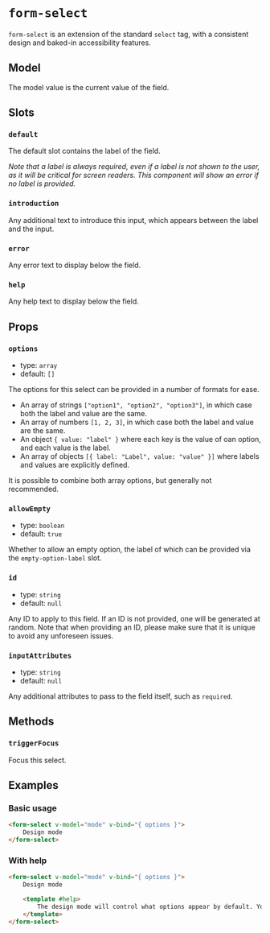 # `form-select`

`form-select` is an extension of the standard `select` tag, with a consistent design and baked-in accessibility features.

## Model

The model value is the current value of the field.

## Slots

### `default`

The default slot contains the label of the field.

_Note that a label is always required, even if a label is not shown to the user, as it will be critical for screen readers. This component will show an error if no label is provided._

### `introduction`

Any additional text to introduce this input, which appears between the label and the input.

### `error`

Any error text to display below the field.

### `help`

Any help text to display below the field.

## Props

### `options`

- type: `array`
- default: `[]`

The options for this select can be provided in a number of formats for ease.

- An array of strings `["option1", "option2", "option3"]`, in which case both the label and value are the same.
- An array of numbers `[1, 2, 3]`, in which case both the label and value are the same.
- An object `{ value: "label" }` where each key is the value of oan option, and each value is the label.
- An array of objects `[{ label: "Label", value: "value" }]` where labels and values are explicitly defined.

It is possible to combine both array options, but generally not recommended.

### `allowEmpty`

- type: `boolean`
- default: `true`

Whether to allow an empty option, the label of which can be provided via the `empty-option-label` slot.

### `id`

- type: `string`
- default: `null`

Any ID to apply to this field. If an ID is not provided, one will be generated at random. Note that when providing an ID, please make sure that it is unique to avoid any unforeseen issues.

### `inputAttributes`

- type: `string`
- default: `null`

Any additional attributes to pass to the field itself, such as `required`.

## Methods

### `triggerFocus`

Focus this select.

## Examples

### Basic usage

```html
<form-select v-model="mode" v-bind="{ options }">
	Design mode
</form-select>
```

### With help

```html
<form-select v-model="mode" v-bind="{ options }">
	Design mode

	<template #help>
		The design mode will control what options appear by default. You can change this at any time.
	</template>
</form-select>
```
